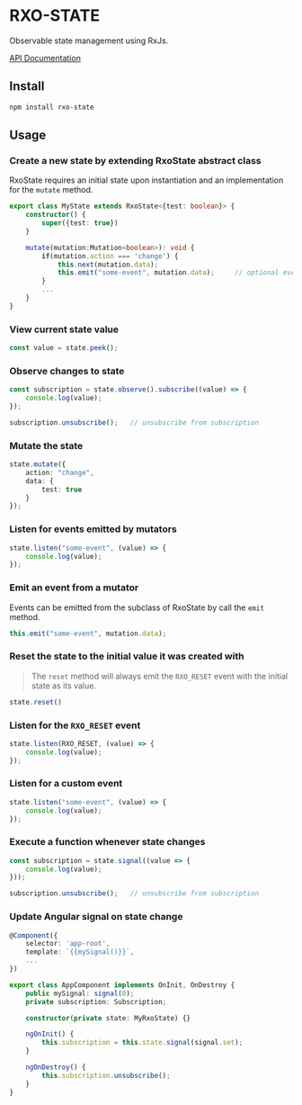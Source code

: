 # RXO-STATE

Observable state management using RxJs.

[API Documentation](https://mitchgibson.github.io/rxo-state/)

## Install

```bash
npm install rxo-state
```

## Usage

### Create a new state by extending RxoState abstract class

RxoState requires an initial state upon instantiation and an implementation for the `mutate` method.

```typescript
export class MyState extends RxoState<{test: boolean}> {
    constructor() {
        super({test: true})
    }

    mutate(mutation:Mutation<boolean>): void {
        if(mutation.action === 'change') {
            this.next(mutation.data);
            this.emit("some-event", mutation.data);     // optional event emission
        }
        ...
    }
}
```

### View current state value

```typescript
const value = state.peek();
```

### Observe changes to state

```typescript
const subscription = state.observe().subscribe((value) => {
    console.log(value);
});

subscription.unsubscribe();   // unsubscribe from subscription
```

### Mutate the state

```typescript
state.mutate({
    action: "change",
    data: {
        test: true
    }
});
```

### Listen for events emitted by mutators

```typescript
state.listen("some-event", (value) => {
    console.log(value);
});
```

### Emit an event from a mutator

Events can be emitted from the subclass of RxoState by call the `emit` method.

```typescript
this.emit("some-event", mutation.data);
```

### Reset the state to the initial value it was created with

> The `reset` method will always emit the `RXO_RESET` event with the initial state as its value.

```typescript
state.reset()
```

### Listen for the `RXO_RESET` event

```typescript
state.listen(RXO_RESET, (value) => {
    console.log(value);
});
```

### Listen for a custom event 

```typescript
state.listen("some-event", (value) => {
    console.log(value);
});
```

### Execute a function whenever state changes

```typescript
const subscription = state.signal((value => {
    console.log(value);
}));

subscription.unsubscribe();   // unsubscribe from subscription
```

### Update Angular signal on state change

```typescript
@Component({
    selector: 'app-root',
    template: `{{mySignal()}}`,
    ...
})

export class AppComponent implements OnInit, OnDestroy {
    public mySignal: signal(0);
    private subscription: Subscription;

    constructor(private state: MyRxoState) {}

    ngOnInit() {
        this.subscription = this.state.signal(signal.set);
    }

    ngOnDestroy() {
        this.subscription.unsubscribe();
    }
}
```

